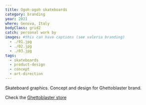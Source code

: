 ```yaml
---
title: Ogoh-ogoh skateboards
category: branding
year: 2021
where: Genova, Italy
bodyClass: grid2
catch: personal work by
images: #this can have captions (see valeria branding)
  - ./01.jpg
  - ./02.jpg
  - ./03.jpg
tags:
  - skateboards
  - product-design
  - concept
  - art-direction
---
```


Skateboard graphics. Concept and design for Ghettoblaster brand.

Check the [Ghettoblaster store](https://ghettoblasterwear/?source=rokma.com)
